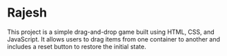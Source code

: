 # Rajesh

This project is a simple drag-and-drop game built using HTML, CSS, and JavaScript. It allows users to drag items from one container to another and includes a reset button to restore the initial state.
